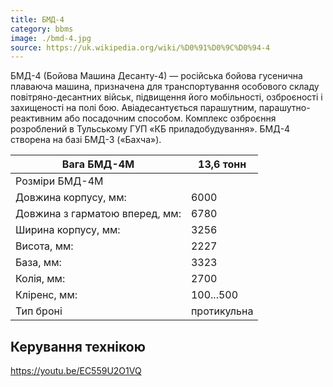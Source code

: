 ```yaml
---
title: БМД-4
category: bbms
image: ./bmd-4.jpg
source: https://uk.wikipedia.org/wiki/%D0%91%D0%9C%D0%94-4
---
```


БМД-4 (Бойова Машина Десанту-4) — російська бойова гусенична плаваюча машина, призначена для транспортування особового складу повітряно-десантних військ, підвищення його мобільності, озброєності і захищеності на полі бою. Авіадесантується парашутним, парашутно-реактивним або посадочним способом.
Комплекс озброєння розроблений в Тульському ГУП «КБ приладобудування». БМД-4 створена на базі БМД-3 («Бахча»).

| Вага БМД-4М                    | 13,6 тонн   |
| ------------------------------ | ----------- |
| Розміри БМД-4М                 |
| Довжина корпусу, мм:           | 6000        |
| Довжина з гарматою вперед, мм: | 6780        |
| Ширина корпусу, мм:            | 3256        |
| Висота, мм:                    | 2227        |
| База, мм:                      | 3323        |
| Колія, мм:                     | 2700        |
| Кліренс, мм:                   | 100...500   |
| Тип броні                      | протикульна |

## Керування технікою

https://youtu.be/EC559U2O1VQ
